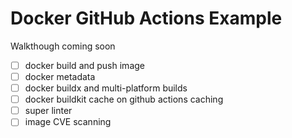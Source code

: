 # Docker GitHub Actions Example

Walkthough coming soon

- [ ] docker build and push image
- [ ] docker metadata
- [ ] docker buildx and multi-platform builds
- [ ] docker buildkit cache on github actions caching
- [ ] super linter
- [ ] image CVE scanning
